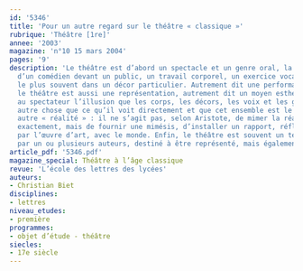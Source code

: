 ```yaml
---
id: '5346'
title: 'Pour un autre regard sur le théâtre « classique »'
rubrique: 'Théâtre [1re]'
annee: '2003'
magazine: 'n°10 15 mars 2004'
pages: '9'
description: 'Le théâtre est d’abord un spectacle et un genre oral, la prestation
  d’un comédien devant un public, un travail corporel, un exercice vocal et gestuel,
  le plus souvent dans un décor particulier. Autrement dit une performance. Cependant,
  le théâtre est aussi une représentation, autrement dit un moyen esthétique d’offrir
  au spectateur l’illusion que les corps, les décors, les voix et les gestes sont
  autre chose que ce qu’il voit directement et que cet ensemble est le simulacre d’une
  autre « réalité » : il ne s’agit pas, selon Aristote, de mimer la réalité pour l’imiter
  exactement, mais de fournir une mimésis, d’installer un rapport, réfléchi et médiatisé
  par l’œuvre d’art, avec le monde. Enfin, le théâtre est souvent un texte produit
  par un ou plusieurs auteurs, destiné à être représenté, mais également à être lu…'
article_pdf: '5346.pdf'
magazine_special: Théâtre à l’âge classique
revue: 'L’école des lettres des lycées'
auteurs:
- Christian Biet
disciplines:
- lettres
niveau_etudes:
- première
programmes:
- objet d’étude - théâtre
siecles:
- 17e siècle
---
```

